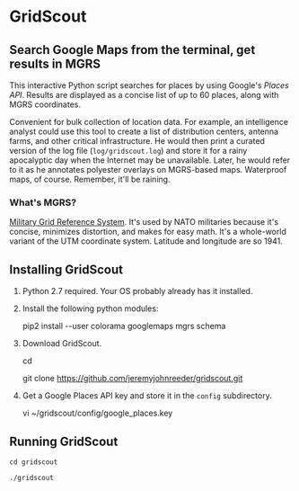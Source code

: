 # GridScout


## Search Google Maps from the terminal, get results in MGRS

This interactive Python script searches for places by using Google's _Places
API_. Results are displayed as a concise list of up to 60 places, along with
MGRS coordinates.

Convenient for bulk collection of location data. For example, an intelligence
analyst could use this tool to create a list of distribution centers, antenna
farms, and other critical infrastructure. He would then print a curated version
of the log file (`log/gridscout.log`) and store it for a rainy apocalyptic
day when the Internet may be unavailable. Later, he would refer to it as he
annotates polyester overlays on MGRS-based maps. Waterproof maps, of course.
Remember, it'll be raining.


### What's MGRS?

[Military Grid Reference
System](https://en.wikipedia.org/wiki/Military_Grid_Reference_System).  It's
used by NATO militaries because it's concise, minimizes distortion, and makes
for easy math. It's a whole-world variant of the UTM coordinate system.
Latitude and longitude are so 1941.


## Installing GridScout

1. Python 2.7 required. Your OS probably already has it installed.

2. Install the following python modules:

    pip2 install --user colorama googlemaps mgrs schema

3. Download GridScout.

    cd

    git clone https://github.com/jeremyjohnreeder/gridscout.git

3. Get a Google Places API key and store it in the `config` subdirectory.

    vi ~/gridscout/config/google_places.key


## Running GridScout

    cd gridscout

    ./gridscout
